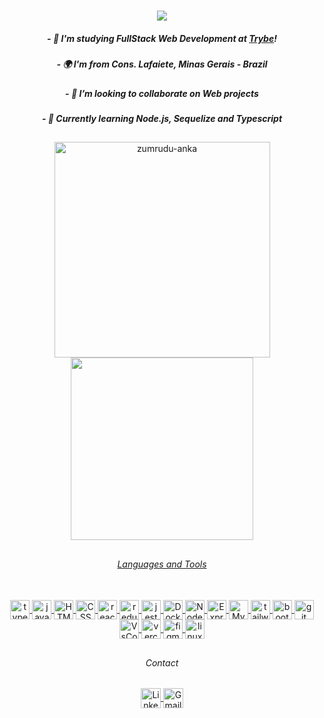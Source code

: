 <h1 align="center">
  <a href="https://git.io/typing-svg">
    <img src="https://readme-typing-svg.herokuapp.com/?lines=Hello+World!+👋;+I+am+Rafael+Souza!+🇧🇷;&center=true&size=15">
  </a>

<h5 align="center"> - 🌱 I'm studying FullStack Web Development at <a href="https://www.betrybe.com/"><i>Trybe</i></a>!</h5>
<h5 align="center"> - 🌍  I'm from Cons. Lafaiete, Minas Gerais - Brazil</h5>
<h5 align="center"> - 👯 I’m looking to collaborate on Web projects</h5>
<h5 align="center"> - 🧠 Currently learning Node.js, Sequelize and Typescript</h5>

##

<div align=center>
  <a href="https://github.com/denvercoder1/github-readme-streak-stats" title="Go to Source">
    <img align="center" width=345 src="https://github-readme-streak-stats.herokuapp.com/?user=Rafael-Souza-97&count_private=true&theme=react&border=61dafb&hide_border=true" alt="zumrudu-anka" />
  </a>
  <a href="https://github.com/anuraghazra/github-readme-stats">
    <img width=292 align="center" src="https://github-readme-stats.vercel.app/api/top-langs/?username=Rafael-Souza-97&count_private=true&hide=c%23,powershell,Mathematica,Ruby,Objective-C,Objective-C%2b%2b,Cuda&title_color=61dafb&text_color=ffffff&icon_color=61dafb&bg_color=20232a&langs_count=8&layout=compact&border_color=61dafb&hide_border=true" />
</div>

##

<div align="center">
  <h6 align="center">Languages and Tools</h6>
  <a href="https://skillicons.dev" target="_blank"><br>          
    <img align="center" alt="typescript" width="31" src="https://skillicons.dev/icons?i=ts" />
    <img align="center" alt="javascript" width="31" src="https://skillicons.dev/icons?i=js" />
    <img align="center" alt="HTML" width="31" src="https://skillicons.dev/icons?i=html" />
    <img align="center" alt="CSS" width="31" src="https://skillicons.dev/icons?i=css" />
    <img align="center" alt="react" width="31" src="https://skillicons.dev/icons?i=react" />
    <img align="center" alt="redux" width="31" src="https://skillicons.dev/icons?i=redux" />
    <img align="center" alt="jest" width="31" src="https://skillicons.dev/icons?i=jest" />
    <img align="center" alt="Docker" width="31" src="https://skillicons.dev/icons?i=docker" />
    <img align="center" alt="Node.js" width="31" src="https://skillicons.dev/icons?i=nodejs" />
    <img align="center" alt="Express" width="31" src="https://skillicons.dev/icons?i=express" />
    <img align="center" alt="MySQL" width="31" src="https://skillicons.dev/icons?i=mysql" />
    <img align="center" alt="tailwind" width="31" src="https://skillicons.dev/icons?i=tailwind" />
    <img align="center" alt="bootstrap" width="31" src="https://skillicons.dev/icons?i=bootstrap" />
    <img align="center" alt="git" width="31" src="https://skillicons.dev/icons?i=git" />
    <img align="center" alt="VsCode" width="31" src="https://skillicons.dev/icons?i=vscode" />
    <img align="center" alt="vercel" width="31" src="https://skillicons.dev/icons?i=vercel" />
    <img align="center" alt="figma" width="31" src="https://skillicons.dev/icons?i=figma" />
    <img align="center" alt="linux" width="31" src="https://skillicons.dev/icons?i=linux" />
  </a>
</div>

##

<div align="center">
  <h6 align="center">Contact</h6>
    <a href="https://www.linkedin.com/in/rafael-souza97/" target="_blank">
      <img align="center" alt="Linkedin" height="32" src="https://img.shields.io/static/v1?message=LinkedIn&logo=linkedin&label=&color=282A36&logoColor=61dafb&labelColor=&style=for-the-badge" />
  </a>
    <a href="mailto:apsouza.rafael97@gmail.com" target="_blank">
      <img align="center" alt="Gmail" height="32" src="https://img.shields.io/static/v1?message=Gmail&logo=gmail&label=&color=282A36&logoColor=61dafb&labelColor=&style=for-the-badge" />
    </a>
</div>
